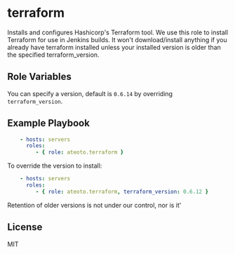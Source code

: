 terraform
=========

Installs and configures Hashicorp's Terraform tool. We use this role to install Terraform for use in Jenkins builds. It won't download/install anything if you already have terraform installed unless your installed version is older than the specified terraform_version.

Role Variables
--------------

You can specify a version, default is `0.6.14` by overriding `terraform_version`.

Example Playbook
----------------

```yaml
    - hosts: servers
      roles:
         - { role: ateoto.terraform }
```

To override the version to install:

```yaml
    - hosts: servers
      roles:
         - { role: ateoto.terraform, terraform_version: 0.6.12 }
```

Retention of older versions is not under our control, nor is it'

License
-------

MIT
